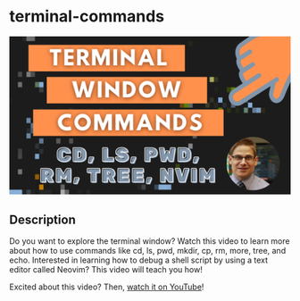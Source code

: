 # terminal-commands

![Terminal Window Commands on YouTube](thumbail/Terminal-Window-Commands.png)

## Description

Do you want to explore the terminal window? Watch this video to learn more
about how to use commands like cd, ls, pwd, mkdir, cp, rm, more, tree, and
echo. Interested in learning how to debug a shell script by using a text editor
called Neovim? This video will teach you how!

Excited about this video? Then, [watch it on YouTube](https://youtu.be/EajfilB4GVw)!
